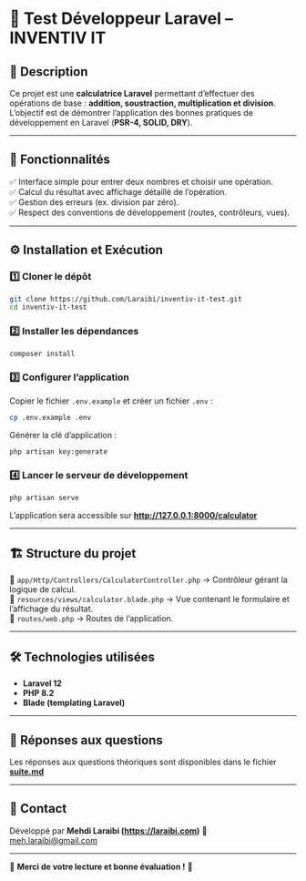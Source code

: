 # 📌 Test Développeur Laravel – INVENTIV IT

## 📖 Description  
Ce projet est une **calculatrice Laravel** permettant d’effectuer des opérations de base : **addition, soustraction, multiplication et division**.  
L’objectif est de démontrer l’application des bonnes pratiques de développement en Laravel (**PSR-4, SOLID, DRY**).  

---

## 🚀 Fonctionnalités  
✅ Interface simple pour entrer deux nombres et choisir une opération.  
✅ Calcul du résultat avec affichage détaillé de l’opération.  
✅ Gestion des erreurs (ex. division par zéro).  
✅ Respect des conventions de développement (routes, contrôleurs, vues).  

---

## ⚙️ Installation et Exécution  

### 1️⃣ **Cloner le dépôt**  
```bash
git clone https://github.com/Laraibi/inventiv-it-test.git
cd inventiv-it-test
```

### 2️⃣ **Installer les dépendances**  
```bash
composer install
```

### 3️⃣ **Configurer l’application**  
Copier le fichier `.env.example` et créer un fichier `.env` :  
```bash
cp .env.example .env
```  
Générer la clé d’application :  
```bash
php artisan key:generate
```

### 4️⃣ **Lancer le serveur de développement**  
```bash
php artisan serve
```  
L’application sera accessible sur **http://127.0.0.1:8000/calculator**  

---

## 🏗️ Structure du projet  
📂 `app/Http/Controllers/CalculatorController.php` → Contrôleur gérant la logique de calcul.  
📂 `resources/views/calculator.blade.php` → Vue contenant le formulaire et l’affichage du résultat.  
📂 `routes/web.php` → Routes de l’application.  

---

## 🛠️ Technologies utilisées  
- **Laravel 12**  
- **PHP 8.2**  
- **Blade (templating Laravel)**  

---

## 📄 Réponses aux questions  
Les réponses aux questions théoriques sont disponibles dans le fichier **[suite.md](https://github.com/Laraibi/inventiv-it-test/blob/main/suite.md)**  

---

## 📩 Contact  
Développé par **Mehdi Laraibi (https://laraibi.com)** 
📧 meh.laraibi@gmail.com 

---

📌 **Merci de votre lecture et bonne évaluation !** 🚀  
